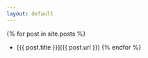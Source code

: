 ```yaml
---
layout: default
---
```

{% for post in site.posts %}
* [{{ post.title }}]({{ post.url }})
{% endfor %}	